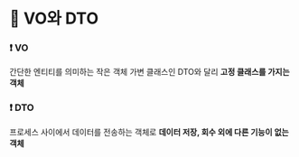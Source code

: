 # 🤔 VO와 DTO
### ❗️ VO
간단한 엔티티를 의미하는 작은 객체 가변 클래스인 DTO와 달리 **고정 클래스를 가지는 객체**
### ❗️ DTO
프로세스 사이에서 데이터를 전송하는 객체로 **데이터 저장, 회수 외에 다른 기능이 없는 객체**